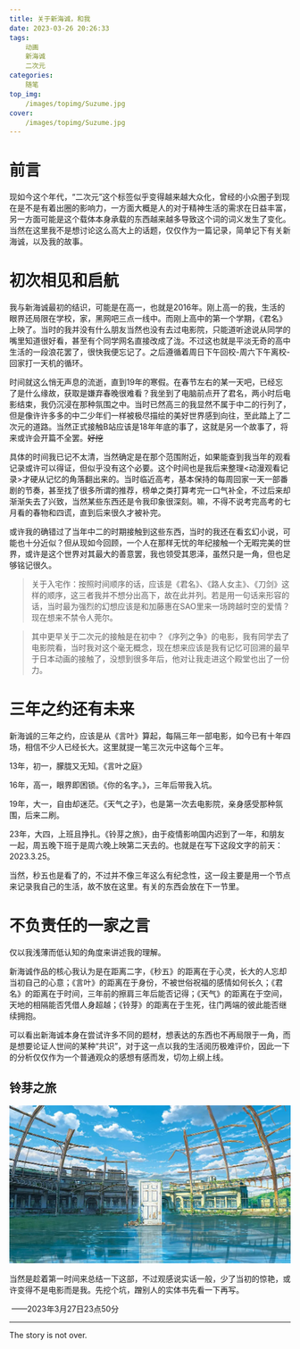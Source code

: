 ```yaml
---
title: 关于新海诚，和我
date: 2023-03-26 20:26:33
tags:
	动画
	新海诚
	二次元
categories:
	随笔
top_img:
    /images/topimg/Suzume.jpg
cover:
    /images/topimg/Suzume.jpg
---
```


# 前言

现如今这个年代，“二次元”这个标签似乎变得越来越大众化，曾经的小众圈子到现在是不是有着出圈的影响力，一方面大概是人的对于精神生活的需求在日益丰富，另一方面可能是这个载体本身承载的东西越来越多导致这个词的词义发生了变化。当然在这里我不是想讨论这么高大上的话题，仅仅作为一篇记录，简单记下有关新海诚，以及我的故事。

# 初次相见和启航

我与新海诚最初的结识，可能是在高一，也就是2016年。刚上高一的我，生活的眼界还局限在学校，家，黑网吧三点一线中。而刚上高中的第一个学期，《君名》上映了。当时的我并没有什么朋友当然也没有去过电影院，只能道听途说从同学的嘴里知道很好看，甚至有个同学网名直接改成了泷。不过这也就是平淡无奇的高中生活的一段浪花罢了，很快我便忘记了。之后遵循着周日下午回校-周六下午离校-回家打一天机的循环。

时间就这么悄无声息的流逝，直到19年的寒假。在春节左右的某一天吧，已经忘了是什么缘故，获取是嫌弃春晚很难看？我坐到了电脑前点开了君名，两小时后电影结束，我仍沉浸在那种氛围之中。当时已然高三的我显然不属于中二的行列了，但是像许许多多的中二少年们一样被极尽描绘的美好世界感到向往，至此踏上了二次元的道路。当然正式接触B站应该是18年年底的事了，这就是另一个故事了，将来或许会开篇不全罢。~~好挖~~

具体的时间我已记不太清，当然确定是在那个范围附近，如果能查到我当年的观看记录或许可以得证，但似乎没有这个必要。这个时间也是我后来整理<动漫观看记录>才硬从记忆的角落翻出来的。当时临近高考，基本保持的每周回家一天一部番剧的节奏，甚至找了很多所谓的推荐，榜单之类打算考完一口气补全，不过后来却渐渐失去了兴致，当然某些东西还是令我印象很深刻。嘛，不得不说考完高考的七月看的春物和四谎，直到后来很久才被补完。

或许我的确错过了当年中二的时期接触到这些东西，当时的我还在看玄幻小说，可能也十分近似？但从现如今回顾，一个人在那样无忧的年纪接触一个无暇完美的世界，或许是这个世界对其最大的善意罢，我也领受其恩泽，虽然只是一角，但也足够铭记很久。

> 关于入宅作：按照时间顺序的话，应该是《君名》、《路人女主》、《刀剑》这样的顺序，这三者我并不想分出高下，故在此并列。若是用一句话来形容的话，当时最为强烈的幻想应该是和加藤惠在SAO里来一场跨越时空的爱情？现在想来不禁令人莞尔。

> 其中更早关于二次元的接触是在初中？《序列之争》的电影，我有同学去了电影院看，当时我对这个毫无概念，现在想来应该是我有记忆可回溯的最早于日本动画的接触了，没想到很多年后，他对让我走进这个殿堂也出了一份力。

# 三年之约还有未来

新海诚的三年之约，应该是从《言叶》算起，每隔三年一部电影，如今已有十年四场，相信不少人已经长大。这里就提一笔三次元中这每个三年。

13年，初一，朦胧又无知。《言叶之庭》

16年，高一，眼界即困锁。《你的名字。》，三年后带我入坑。

19年，大一，自由却迷茫。《天气之子》，也是第一次去电影院，亲身感受那种氛围，后来二刷。

23年，大四，上班且挣扎。《铃芽之旅》，由于疫情影响国内迟到了一年，和朋友一起，周五晚下班于是周六晚上映第二天去的。也就是在写下这段文字的前天：2023.3.25。

当然，秒五也是看了的，不过并不像三年这么有纪念性，这一段主要是用一个节点来记录我自己的生活，故不放在这里。有关的东西会放在下一节里。

# 不负责任的一家之言

仅以我浅薄而低认知的角度来讲述我的理解。

新海诚作品的核心我认为是在距离二字，《秒五》的距离在于心灵，长大的人忘却当初自己的心意；《言叶》的距离在于身份，不被世俗祝福的感情如何长久；《君名》的距离在于时间，三年前的擦肩三年后能否记得；《天气》的距离在于空间，天地的相隔能否凭借人身超越；《铃芽》的距离在于生死，往门两端的彼此能否继续拥抱。

可以看出新海诚本身在尝试许多不同的题材，想表达的东西也不再局限于一角，而是想要论证人世间的某种“共识”，对于这一点以我的生活阅历极难评价，因此一下的分析仅仅作为一个普通观众的感想有感而发，切勿上纲上线。



## 铃芽之旅

![Suzume](/images/topimg/Suzume.jpg)

当然是趁着第一时间来总结一下这部，不过观感说实话一般，少了当初的惊艳，或许变得不是电影而是我。先挖个坑，蹭别人的实体书先看一下再写。

​	——2023年3月27日23点50分









<!-- more -->

---

The story is not over.

